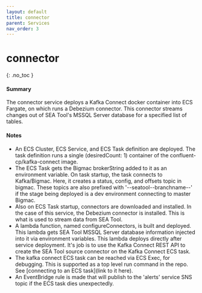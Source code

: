 ```yaml
---
layout: default
title: connector
parent: Services
nav_order: 3
---
```


# connector
{: .no_toc }

#### Summary

The connector service deploys a Kafka Connect docker container into ECS Fargate, on which runs a Debezium connector.  This connector streams changes out of SEA Tool's MSSQL Server database for a specified list of tables.

#### Notes

- An ECS Cluster, ECS Service, and ECS Task definition are deployed.  The task definition runs a single (desiredCount: 1) container of the confluent-cp/kafka-connect image.  
- The ECS Task gets the Bigmac brokerString added to it as an environment variable.  On task startup, the task connects to Kafka/Bigmac.  Here, it creates a status, config, and offsets topic in bigmac.  These topics are also prefixed with '--seatool--branchname--' if the stage being deployed is a dev environment connecting to master Bigmac.
- Also on ECS Task startup, connectors are downloaded and installed.  In the case of this service, the Debezium connector is installed.  This is what is used to stream data from SEA Tool.
- A lambda function, named configureConnectors, is built and deployed.  This lambda gets SEA Tool MSSQL Server database information injected into it via environment variables.  This lambda deploys directly after service deployment.  It's job is to use the Kafka Connect REST API to create the SEA Tool source connector on the Kafka Connect ECS task.
- The kafka connect ECS task can be reached via ECS Exec, for debugging.  This is supported as a top level run command in the repo.  See [connecting to an ECS task](link to it here).
- An EventBridge rule is made that will publish to the 'alerts' service SNS topic if the ECS task dies unexpectedly.